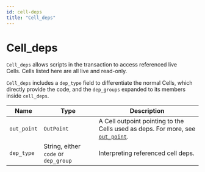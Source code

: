 ```yaml
---
id: cell-deps
title: "Cell_deps"
---
```


# Cell_deps

`Cell_deps` allows scripts in the transaction to access referenced live Cells. Cells listed here are all live and read-only.

`Cell_deps` includes a `dep_type` field to differentiate the normal Cells, which directly provide the code, and the `dep_groups` expanded to its members inside `cell_deps`.

| Name        | Type                                 | Description                                                                                                        |
| ----------- | ------------------------------------ | ------------------------------------------------------------------------------------------------------------------ |
| `out_point` | `OutPoint`                           | A Cell outpoint pointing to the Cells used as deps. For more, see [`out_point`](/docs/tech-explanation/out-point). |
| `dep_type`  | String, either `code` or `dep_group` | Interpreting referenced cell deps.                                                                                 |
